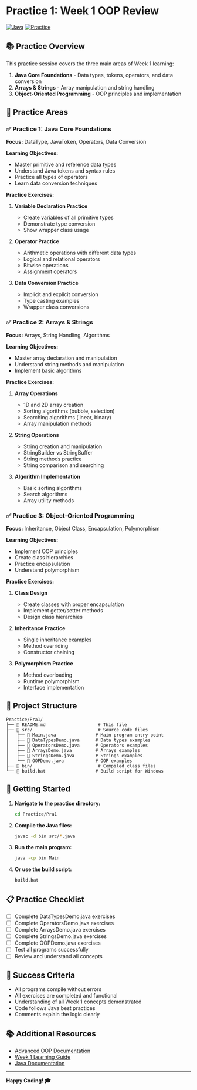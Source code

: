 # Practice 1: Week 1 OOP Review

[![Java](https://img.shields.io/badge/Java-Practice%201-orange?style=for-the-badge&logo=java)](https://www.oracle.com/java/)
[![Practice](https://img.shields.io/badge/Practice-3%20Areas-green?style=for-the-badge&logo=code)](https://github.com/SifatAli008/Practice-AOOP-With-Sifat)

## 📚 Practice Overview

This practice session covers the three main areas of Week 1 learning:
1. **Java Core Foundations** - Data types, tokens, operators, and data conversion
2. **Arrays & Strings** - Array manipulation and string handling
3. **Object-Oriented Programming** - OOP principles and implementation

## 🎯 Practice Areas

### ✅ Practice 1: Java Core Foundations

**Focus:** DataType, JavaToken, Operators, Data Conversion

**Learning Objectives:**
- Master primitive and reference data types
- Understand Java tokens and syntax rules
- Practice all types of operators
- Learn data conversion techniques

**Practice Exercises:**
1. **Variable Declaration Practice**
   - Create variables of all primitive types
   - Demonstrate type conversion
   - Show wrapper class usage

2. **Operator Practice**
   - Arithmetic operations with different data types
   - Logical and relational operators
   - Bitwise operations
   - Assignment operators

3. **Data Conversion Practice**
   - Implicit and explicit conversion
   - Type casting examples
   - Wrapper class conversions

### ✅ Practice 2: Arrays & Strings

**Focus:** Arrays, String Handling, Algorithms

**Learning Objectives:**
- Master array declaration and manipulation
- Understand string methods and manipulation
- Implement basic algorithms

**Practice Exercises:**
1. **Array Operations**
   - 1D and 2D array creation
   - Sorting algorithms (bubble, selection)
   - Searching algorithms (linear, binary)
   - Array manipulation methods

2. **String Operations**
   - String creation and manipulation
   - StringBuilder vs StringBuffer
   - String methods practice
   - String comparison and searching

3. **Algorithm Implementation**
   - Basic sorting algorithms
   - Search algorithms
   - Array utility methods

### ✅ Practice 3: Object-Oriented Programming

**Focus:** Inheritance, Object Class, Encapsulation, Polymorphism

**Learning Objectives:**
- Implement OOP principles
- Create class hierarchies
- Practice encapsulation
- Understand polymorphism

**Practice Exercises:**
1. **Class Design**
   - Create classes with proper encapsulation
   - Implement getter/setter methods
   - Design class hierarchies

2. **Inheritance Practice**
   - Single inheritance examples
   - Method overriding
   - Constructor chaining

3. **Polymorphism Practice**
   - Method overloading
   - Runtime polymorphism
   - Interface implementation

## 📁 Project Structure

```
Practice/Pra1/
├── 📄 README.md                    # This file
├── 📁 src/                         # Source code files
│   ├── 📄 Main.java               # Main program entry point
│   ├── 📄 DataTypesDemo.java      # Data types examples
│   ├── 📄 OperatorsDemo.java      # Operators examples
│   ├── 📄 ArraysDemo.java         # Arrays examples
│   ├── 📄 StringsDemo.java        # Strings examples
│   └── 📄 OOPDemo.java            # OOP examples
├── 📁 bin/                         # Compiled class files
└── 📄 build.bat                   # Build script for Windows
```

## 🚀 Getting Started

1. **Navigate to the practice directory:**
   ```bash
   cd Practice/Pra1
   ```

2. **Compile the Java files:**
   ```bash
   javac -d bin src/*.java
   ```

3. **Run the main program:**
   ```bash
   java -cp bin Main
   ```

4. **Or use the build script:**
   ```bash
   build.bat
   ```

## 📋 Practice Checklist

- [ ] Complete DataTypesDemo.java exercises
- [ ] Complete OperatorsDemo.java exercises
- [ ] Complete ArraysDemo.java exercises
- [ ] Complete StringsDemo.java exercises
- [ ] Complete OOPDemo.java exercises
- [ ] Test all programs successfully
- [ ] Review and understand all concepts

## 🎯 Success Criteria

- All programs compile without errors
- All exercises are completed and functional
- Understanding of all Week 1 concepts demonstrated
- Code follows Java best practices
- Comments explain the logic clearly

## 📚 Additional Resources

- [Advanced OOP Documentation](../Advanced_OOP_Documentation.md)
- [Week 1 Learning Guide](../Week1_Learning_README.md)
- [Java Documentation](https://docs.oracle.com/javase/tutorial/)

---

**Happy Coding! 🎓** 